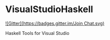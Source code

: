 VisualStudioHaskell
===================
[![Gitter](https://badges.gitter.im/Join Chat.svg)](https://gitter.im/tanakh/VisualStudioHaskell?utm_source=badge&utm_medium=badge&utm_campaign=pr-badge&utm_content=badge)

Haskell Tools for Visual Studio
